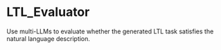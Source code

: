 # LTL_Evaluator
Use multi-LLMs to evaluate whether the generated LTL task satisfies the natural language description.
